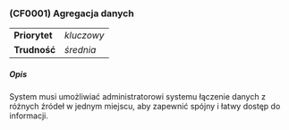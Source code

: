 ### (CF0001) Agregacja danych

|               |            |
|---------------|------------|
| **Priorytet** | _kluczowy_ |
| **Trudność**  | _średnia_  |

##### Opis

System musi umożliwiać administratorowi systemu łączenie danych z różnych źródeł w jednym miejscu, aby zapewnić spójny i łatwy dostęp do informacji.
